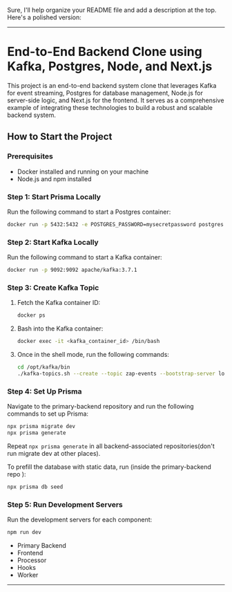 Sure, I'll help organize your README file and add a description at the top. Here's a polished version:

---

# End-to-End Backend Clone using Kafka, Postgres, Node, and Next.js

This project is an end-to-end backend system clone that leverages Kafka for event streaming, Postgres for database management, Node.js for server-side logic, and Next.js for the frontend. It serves as a comprehensive example of integrating these technologies to build a robust and scalable backend system.

## How to Start the Project

### Prerequisites

- Docker installed and running on your machine
- Node.js and npm installed

### Step 1: Start Prisma Locally

Run the following command to start a Postgres container:

```bash
docker run -p 5432:5432 -e POSTGRES_PASSWORD=mysecretpassword postgres
```

### Step 2: Start Kafka Locally

Run the following command to start a Kafka container:

```bash
docker run -p 9092:9092 apache/kafka:3.7.1
```

### Step 3: Create Kafka Topic

1. Fetch the Kafka container ID:

   ```bash
   docker ps
   ```

2. Bash into the Kafka container:

   ```bash
   docker exec -it <kafka_container_id> /bin/bash
   ```

3. Once in the shell mode, run the following commands:
   ```bash
   cd /opt/kafka/bin
   ./kafka-topics.sh --create --topic zap-events --bootstrap-server localhost:9092
   ```

### Step 4: Set Up Prisma

Navigate to the primary-backend repository and run the following commands to set up Prisma:

```bash
npx prisma migrate dev
npx prisma generate
```

Repeat `npx prisma generate` in all backend-associated repositories(don't run migrate dev at other places).

To prefill the database with static data, run (inside the primary-backend repo ):

```bash
npx prisma db seed
```

### Step 5: Run Development Servers

Run the development servers for each component:

```bash
npm run dev
```

- Primary Backend
- Frontend
- Processor
- Hooks
- Worker

---
